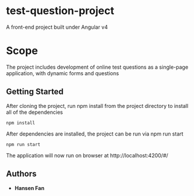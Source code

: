# test-question-project

A front-end project built under Angular v4

# Scope

The project includes development of online test questions as a single-page application, with dynamic forms and questions

## Getting Started

After cloning the project, run npm install from the project directory to install all of the dependencies 

```
npm install
```
After dependencies are installed, the project can be run via npm run start

```
npm run start
```

The application will now run on browser at http://localhost:4200/#/


## Authors

* **Hansen Fan** 
